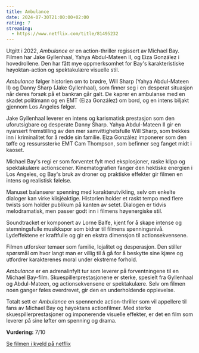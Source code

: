 ```yaml
---
title: Ambulance
date: 2024-07-30T21:00:00+02:00
rating: 7
streaming:
  - https://www.netflix.com/title/81495232
---
```

Utgitt i 2022, *Ambulance* er en action-thriller regissert av Michael Bay. Filmen har Jake Gyllenhaal, Yahya Abdul-Mateen II, og Eiza González i hovedrollene. Den har fått mye oppmerksomhet for Bay's karakteristiske høyoktan-action og spektakulære visuelle stil.

*Ambulance* følger historien om to brødre, Will Sharp (Yahya Abdul-Mateen II) og Danny Sharp (Jake Gyllenhaal), som finner seg i en desperat situasjon når deres forsøk på et bankran går galt. De kaprer en ambulanse med en skadet politimann og en EMT (Eiza González) om bord, og en intens biljakt gjennom Los Angeles følger.

Jake Gyllenhaal leverer en intens og karismatisk prestasjon som den uforutsigbare og desperate Danny Sharp. Yahya Abdul-Mateen II gir en nyansert fremstilling av den mer samvittighetsfulle Will Sharp, som trekkes inn i kriminalitet for å redde sin familie. Eiza González imponerer som den tøffe og ressurssterke EMT Cam Thompson, som befinner seg fanget midt i kaoset.

Michael Bay's regi er som forventet fylt med eksplosjoner, raske klipp og spektakulære actionscener. Kinematografien fanger den hektiske energien i Los Angeles, og Bay's bruk av droner og praktiske effekter gir filmen en intens og realistisk følelse.

Manuset balanserer spenning med karakterutvikling, selv om enkelte dialoger kan virke klisjéaktige. Historien holder et raskt tempo med flere twists som holder publikum på kanten av setet. Dialogen er tidvis melodramatisk, men passer godt inn i filmens høyenergiske stil.

Soundtracket er komponert av Lorne Balfe, kjent for å skape intense og stemningsfulle musikkspor som bidrar til filmens spenningsnivå. Lydeffektene er kraftfulle og gir en ekstra dimensjon til actionsekvensene.

Filmen utforsker temaer som familie, lojalitet og desperasjon. Den stiller spørsmål om hvor langt man er villig til å gå for å beskytte sine kjære og utfordrer karakterenes moral under ekstreme forhold.

*Ambulance* er en adrenalinfylt tur som leverer på forventningene til en Michael Bay-film. Skuespillerprestasjonene er sterke, spesielt fra Gyllenhaal og Abdul-Mateen, og actionsekvensene er spektakulære. Selv om filmen noen ganger føles overdrevet, gir den en underholdende opplevelse.

Totalt sett er *Ambulance* en spennende action-thriller som vil appellere til fans av Michael Bay og høyoktans actionfilmer. Med sterke skuespillerprestasjoner og imponerende visuelle effekter, er det en film som leverer på sine løfter om spenning og drama. 

**Vurdering:**
7/10

[Se filmen i kveld på netflix](https://www.netflix.com/title/81495232)
